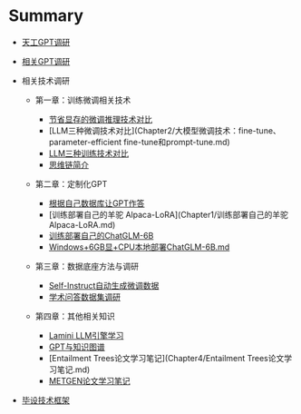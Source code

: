 # Summary

- [天工GPT调研](天工GPT调研/天工GPT调研.md)

- [相关GPT调研](相关GPT调研/相关GPT调研.md)

- 相关技术调研

  - 第一章：训练微调相关技术

    - [节省显存的微调推理技术对比](Chapter2/微调范式对比.md)
    - [LLM三种微调技术对比](Chapter2/大模型微调技术：fine-tune、parameter-efficient fine-tune和prompt-tune.md)
    - [LLM三种训练技术对比](Chapter2/Prompt-Tuning、Instruction-Tuning和Chain-of-Thought.md)
    - [思维链简介](Chapter2/思维链.md)
  - 第二章：定制化GPT
  
    - [根据自己数据库让GPT作答](Chapter1/根据自己数据库让GPT作答.md)
    - [训练部署自己的羊驼 Alpaca-LoRA](Chapter1/训练部署自己的羊驼 Alpaca-LoRA.md)
    - [训练部署自己的ChatGLM-6B](Chapter1/训练部署自己的ChatGLM-6B.md)
    - [Windows+6GB显+CPU本地部署ChatGLM-6B.md](Chapter1/Windows+6GB显卡版本和CPU版本的本地部署ChatGLM-6B.md)
  - 第三章：数据底座方法与调研

    - [Self-Instruct自动生成微调数据](Chapter3/Self-Instruct数据.md)
    - [学术问答数据集调研](Chapter3/学术问答数据集调研.md)
  - 第四章：其他相关知识
  
    - [Lamini LLM引擎学习](Chapter4/Lamini.md)
    - [GPT与知识图谱](Chapter4/GPT与知识图谱.md)
    - [Entailment Trees论文学习笔记](Chapter4/Entailment Trees论文学习笔记.md)
    - [METGEN论文学习笔记](Chapter4/METGEN论文学习笔记.md)
  
- [毕设技术框架](技术框架/技术框架.md)

  
